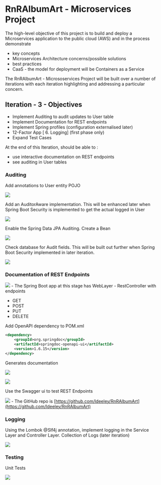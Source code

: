 # RnRAlbumArt - Microservices Project

The high-level objective of this project is to build and deploy a Microservices application to the public cloud (AWS) and in the process demonstrate
* key concepts
* Microservices Architecture concerns/possible solutions
* best practices
* CaaS - the model for deployment will be Containers as a Service


The RnRAlbumArt - Micrososervices Project will be built over a number of iterations with each iteration highlighting and addressing a particular concern.

## Iteration  - 3 - Objectives

* Implement Auditing to audit updates to User table
* Implement Documentation for REST endpoints
* Implement Spring profiles (configuration externalised later)
* 12-Factor App [ 6. Logging] (first phase only)
* Expand Test Cases


At the end of this Iteration, should be able to :

* use interactive documentation on REST endpoints
* see auditing in User tables

### Auditing

Add annotations to User entity POJO

![](Images/auditing%20annotations.png)

Add an AuditorAware implementation. This will be enhanced later when Spring Boot Security is implemented to get the actual logged in User

![](Images/auditor%20aware%20class.png)

Enable the Spring Data JPA Auditing. Create a Bean 

![](Images/Auditing%20config.png)

Check database for Audit fields. This will be built out further when Spring Boot Security implemented in later iteration.

![](Images/sqlaudit.png)

### Documentation of REST Endpoints

![](Images/spring%20boot.png) - The Spring Boot app at this stage has WebLayer - RestController with endpoints

* GET
* POST
* PUT
* DELETE

Add OpenAPI dependency to POM.xml

```xml
<dependency>
    <groupId>org.springdoc</groupId>
    <artifactId>springdoc-openapi-ui</artifactId>
    <version>1.6.15</version>
</dependency>
```

Generates documentation

![](Images/openapidoc.png)

![](Images/swaggerrnr.png)

Use the Swagger ui to test REST Endpoints

![](Images/git.png) - The GitHub repo is [https://github.com/ldeeley/RnRAlbumArt](https://github.com/ldeeley/RnRAlbumArt)


### Logging

Using the Lombok @Slf4j annotation, implement logging in the Service Layer and Controller Layer. Collection of Logs (later iteration)

![](Images/Logging.png)


### Testing

Unit Tests

![](Images/unitTest.png)

